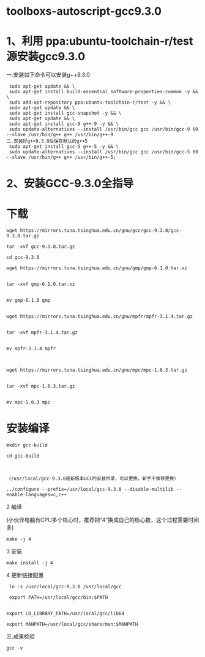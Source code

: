 # toolboxs-autoscript-gcc9.3.0

# 1、利用 ppa:ubuntu-toolchain-r/test 源安装gcc9.3.0
一.安装如下命令可以安装g++9.3.0
```
 sudo apt-get update && \
 sudo apt-get install build-essential software-properties-common -y && \
 sudo add-apt-repository ppa:ubuntu-toolchain-r/test -y && \
 sudo apt-get update && \
 sudo apt-get install gcc-snapshot -y && \
 sudo apt-get update && \
 sudo apt-get install gcc-9 g++-9 -y && \
 sudo update-alternatives --install /usr/bin/gcc gcc /usr/bin/gcc-9 60 --slave /usr/bin/g++ g++ /usr/bin/g++-9
二.安装好g++9.3.0后保存默认的g++5
 sudo apt-get install gcc-5 g++-5 -y && \
 sudo update-alternatives --install /usr/bin/gcc gcc /usr/bin/gcc-5 60 --slave /usr/bin/g++ g++ /usr/bin/g++-5;
 ```




# 2、安装GCC-9.3.0全指导



# 下载

```
wget https://mirrors.tuna.tsinghua.edu.cn/gnu/gcc/gcc-9.3.0/gcc-9.3.0.tar.gz

tar -xvf gcc-9.3.0.tar.gz

cd gcc-9.3.0

wget https://mirrors.tuna.tsinghua.edu.cn/gnu/gmp/gmp-6.1.0.tar.xz


tar -xvf gmp-6.1.0.tar.xz


mv gmp-6.1.0 gmp


wget https://mirrors.tuna.tsinghua.edu.cn/gnu/mpfr/mpfr-3.1.4.tar.gz


tar -xvf mpfr-3.1.4.tar.gz


mv mpfr-3.1.4 mpfr



wget https://mirrors.tuna.tsinghua.edu.cn/gnu/mpc/mpc-1.0.3.tar.gz


tar -xvf mpc-1.0.3.tar.gz


mv mpc-1.0.3 mpc
```


# 安装编译

```
mkdir gcc-build

cd gcc-build



（/usr/local/gcc-9.3.0是新版本GCC的安装目录，可以更换，新手不推荐更换）

../configure --prefix=/usr/local/gcc-9.3.0 --disable-multilib --enable-languages=c,c++
```

2 编译

(小伙伴电脑有CPU多个核心时，推荐把“4”换成自己的核心数，这个过程需要时间多)

```
make -j 4

```

3 安装

```
make install -j 4

```

4 更新链接配置

```
 ln -s /usr/local/gcc-9.3.0 /usr/local/gcc

 export PATH=/usr/local/gcc/bin:$PATH


export LD_LIBRARY_PATH=/usr/local/gcc/lib64

export MANPATH=/usr/local/gcc/share/man:$MANPATH

```

三.成果检验

```
gcc -v

```
